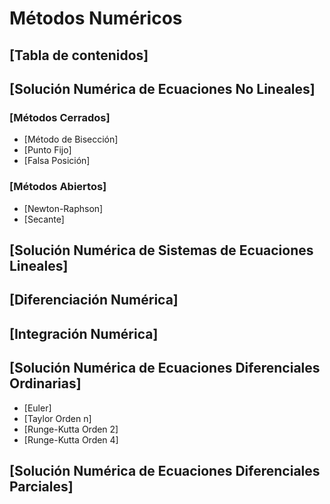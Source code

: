 # Métodos Numéricos

## [Tabla de contenidos]

## [Solución Numérica de Ecuaciones No Lineales]
  ### [Métodos Cerrados] 
  - [Método de Bisección]
  - [Punto Fijo]
  - [Falsa Posición]

  ### [Métodos Abiertos]
  - [Newton-Raphson]
  - [Secante]

## [Solución Numérica de Sistemas de Ecuaciones Lineales]

## [Diferenciación Numérica]

## [Integración Numérica]

## [Solución Numérica de Ecuaciones Diferenciales Ordinarias]
  - [Euler]
  - [Taylor Orden n]
  - [Runge-Kutta Orden 2]
  - [Runge-Kutta Orden 4]

## [Solución Numérica de Ecuaciones Diferenciales Parciales]
